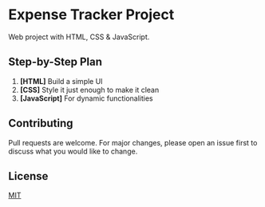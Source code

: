# Expense Tracker Project

Web project with HTML, CSS & JavaScript.

## Step-by-Step Plan

1. **[HTML]** Build a simple UI
1. **[CSS]** Style it just enough to make it clean
1. **[JavaScript]** For dynamic functionalities

## Contributing

Pull requests are welcome. For major changes, please open an issue first
to discuss what you would like to change.

## License

[MIT](https://choosealicense.com/licenses/mit/)
